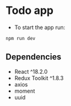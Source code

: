 # Todo app

- To start the app run: 
```
npm run dev
```

## Dependencies
 - React ^18.2.0
 - Redux Toolkit ^1.8.3
 - axios
 - moment
 - uuid
